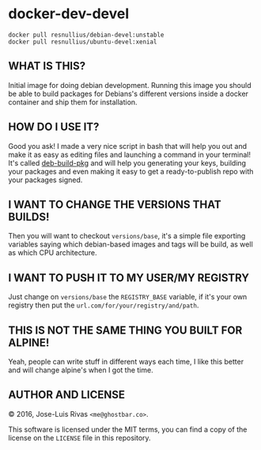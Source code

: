 docker-dev-devel
================

    docker pull resnullius/debian-devel:unstable
    docker pull resnullius/ubuntu-devel:xenial

WHAT IS THIS?
-------------
Initial image for doing debian development. Running this image you should be
able to build packages for Debians's different versions inside a docker container
and ship them for installation.

HOW DO I USE IT?
----------------
Good you ask! I made a very nice script in bash that will help you out and make
it as easy as editing files and launching a command in your terminal! It's
called [deb-build-pkg](https://github.com/resnullius/deb-build-pkg)
and will help you generating your keys, building your packages and even making
it easy to get a ready-to-publish repo with your packages signed.

I WANT TO CHANGE THE VERSIONS THAT BUILDS!
------------------------------------------
Then you will want to checkout `versions/base`, it's a simple file exporting
variables saying which debian-based images and tags will be build, as well as
which CPU architecture.

I WANT TO PUSH IT TO MY USER/MY REGISTRY
----------------------------------------
Just change on `versions/base` the `REGISTRY_BASE` variable, if it's your own
registry then put the `url.com/for/your/registry/and/path`.

THIS IS NOT THE SAME THING YOU BUILT FOR ALPINE!
------------------------------------------------
Yeah, people can write stuff in different ways each time, I like this better and
will change alpine's when I got the time.

AUTHOR AND LICENSE
------------------
© 2016, Jose-Luis Rivas `<me@ghostbar.co>`.

This software is licensed under the MIT terms, you can find a copy of the
license on the `LICENSE` file in this repository.
